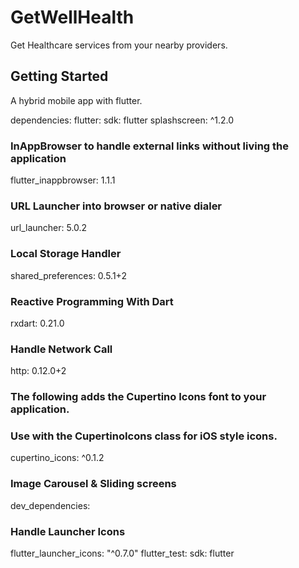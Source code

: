 # GetWellHealth
Get Healthcare services from your nearby providers.

## Getting Started

A hybrid mobile app with flutter. 


dependencies:
  flutter:
    sdk: flutter
  splashscreen: ^1.2.0
  ### InAppBrowser to handle external links without living the application
  flutter_inappbrowser: 1.1.1
  ### URL Launcher into browser or native dialer
  url_launcher: 5.0.2
  ### Local Storage Handler
  shared_preferences: 0.5.1+2
  ### Reactive Programming With Dart
  rxdart: 0.21.0
  ### Handle Network Call
  http: 0.12.0+2
  ### The following adds the Cupertino Icons font to your application.
  ### Use with the CupertinoIcons class for iOS style icons.
  cupertino_icons: ^0.1.2
  ### Image Carousel & Sliding screens

dev_dependencies:
  ### Handle Launcher Icons
  flutter_launcher_icons: "^0.7.0"
  flutter_test:
    sdk: flutter
